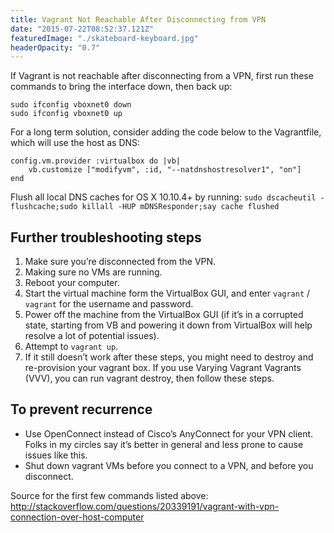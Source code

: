 ```yaml
---
title: Vagrant Not Reachable After Disconnecting from VPN
date: "2015-07-22T08:52:37.121Z"
featuredImage: "./skateboard-keyboard.jpg"
headerOpacity: "0.7"
---
```


If Vagrant is not reachable after disconnecting from a VPN, first run these commands to bring the interface down, then back up:

```
sudo ifconfig vboxnet0 down
sudo ifconfig vboxnet0 up
```

For a long term solution, consider adding the code below to the Vagrantfile, which will use the host as DNS:

```
config.vm.provider :virtualbox do |vb|
    vb.customize ["modifyvm", :id, "--natdnshostresolver1", "on"]
end
```

Flush all local DNS caches for OS X 10.10.4+ by running:
`sudo dscacheutil -flushcache;sudo killall -HUP mDNSResponder;say cache flushed`

## Further troubleshooting steps

1. Make sure you’re disconnected from the VPN.
1. Making sure no VMs are running.
1. Reboot your computer.
1. Start the virtual machine form the VirtualBox GUI, and enter `vagrant` / `vagrant` for the username and password.
1. Power off the machine from the VirtualBox GUI (if it’s in a corrupted state, starting from VB and powering it down from VirtualBox will help resolve a lot of potential issues).
1. Attempt to `vagrant up`.
1. If it still doesn’t work after these steps, you might need to destroy and re-provision your vagrant box. If you use Varying Vagrant Vagrants (VVV), you can run vagrant destroy, then follow these steps.

## To prevent recurrence

* Use OpenConnect instead of Cisco’s AnyConnect for your VPN client. Folks in my circles say it’s better in general and less prone to cause issues like this.
* Shut down vagrant VMs before you connect to a VPN, and before you disconnect.

Source for the first few commands listed above:
<http://stackoverflow.com/questions/20339191/vagrant-with-vpn-connection-over-host-computer>